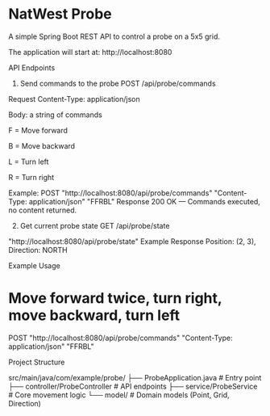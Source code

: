 # NatWest Probe
A simple Spring Boot REST API to control a probe on a 5x5 grid.

The application will start at: http://localhost:8080

API Endpoints
1. Send commands to the probe
POST /api/probe/commands

Request
Content-Type: application/json

Body: a string of commands

F = Move forward

B = Move backward

L = Turn left

R = Turn right

Example:
POST "http://localhost:8080/api/probe/commands"
     "Content-Type: application/json"
     "FFRBL"
Response
200 OK — Commands executed, no content returned.

2. Get current probe state
GET /api/probe/state

"http://localhost:8080/api/probe/state"
Example Response
Position: (2, 3), Direction: NORTH

Example Usage

# Move forward twice, turn right, move backward, turn left
POST "http://localhost:8080/api/probe/commands"
     "Content-Type: application/json"
     "FFRBL"

Project Structure

src/main/java/com/example/probe/
  ├── ProbeApplication.java       # Entry point
  ├── controller/ProbeController  # API endpoints
  ├── service/ProbeService        # Core movement logic
  └── model/                      # Domain models (Point, Grid, Direction)
